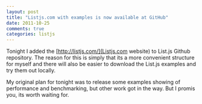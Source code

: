 ```yaml
---
layout: post
title: "Listjs.com with examples is now available at GitHub"
date: 2011-10-25
comments: true
categories: listjs
---
```


Tonight I added the [http://listjs.com/](Listjs.com website) to List.js Github repository. 
The reason for this is simply that its a more convenient structure 
for myself and there will also be easier to download the List.js 
examples and try them out locally.

My original plan for tonight was to release some examples showing of 
performance and benchmarking, but other work got in the way. But I 
promis you, its worth waiting for.